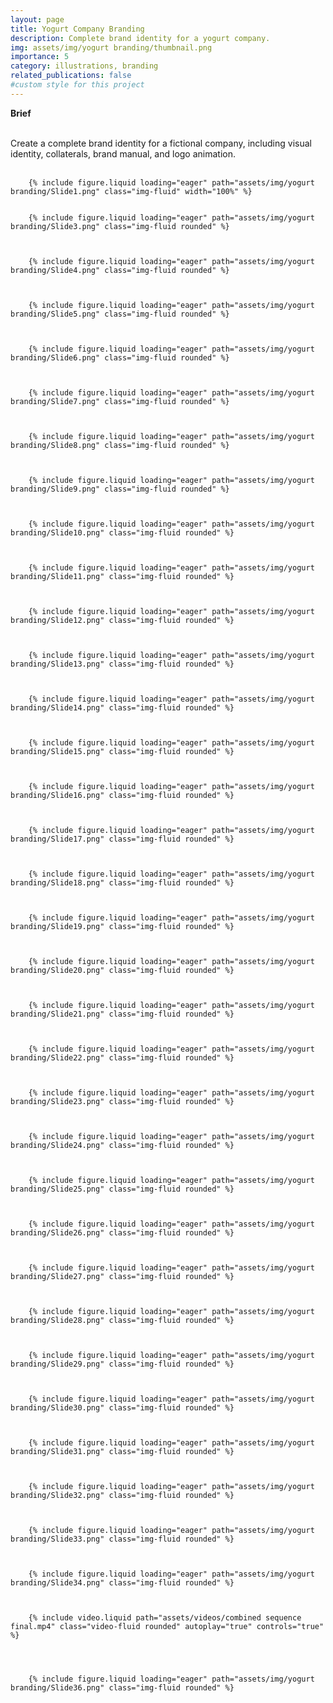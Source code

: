```yaml
---
layout: page
title: Yogurt Company Branding
description: Complete brand identity for a yogurt company.
img: assets/img/yogurt branding/thumbnail.png
importance: 5
category: illustrations, branding
related_publications: false
#custom style for this project
---
```

<style>
        .img-fluid {
                border: 1px solid #3d3d3d;
        }
        .video-fluid {
                border: 1px solid #3d3d3d;
        }
</style>

<div>
<b>Brief</b><br><br>

Create a complete brand identity for a fictional company, including visual identity, collaterals, brand manual, and logo animation.<br><br>

</div>


    
        {% include figure.liquid loading="eager" path="assets/img/yogurt branding/Slide1.png" class="img-fluid" width="100%" %}

 
        {% include figure.liquid loading="eager" path="assets/img/yogurt branding/Slide3.png" class="img-fluid rounded" %}
  


        {% include figure.liquid loading="eager" path="assets/img/yogurt branding/Slide4.png" class="img-fluid rounded" %}
  

    
        {% include figure.liquid loading="eager" path="assets/img/yogurt branding/Slide5.png" class="img-fluid rounded" %}


    
        {% include figure.liquid loading="eager" path="assets/img/yogurt branding/Slide6.png" class="img-fluid rounded" %}


    
        {% include figure.liquid loading="eager" path="assets/img/yogurt branding/Slide7.png" class="img-fluid rounded" %}
    

    
        {% include figure.liquid loading="eager" path="assets/img/yogurt branding/Slide8.png" class="img-fluid rounded" %}
    

    
        {% include figure.liquid loading="eager" path="assets/img/yogurt branding/Slide9.png" class="img-fluid rounded" %}
    

    
        {% include figure.liquid loading="eager" path="assets/img/yogurt branding/Slide10.png" class="img-fluid rounded" %}
    

    
        {% include figure.liquid loading="eager" path="assets/img/yogurt branding/Slide11.png" class="img-fluid rounded" %}
    

    
        {% include figure.liquid loading="eager" path="assets/img/yogurt branding/Slide12.png" class="img-fluid rounded" %}
    

    
        {% include figure.liquid loading="eager" path="assets/img/yogurt branding/Slide13.png" class="img-fluid rounded" %}
    

    
        {% include figure.liquid loading="eager" path="assets/img/yogurt branding/Slide14.png" class="img-fluid rounded" %}
    

    
        {% include figure.liquid loading="eager" path="assets/img/yogurt branding/Slide15.png" class="img-fluid rounded" %}



        {% include figure.liquid loading="eager" path="assets/img/yogurt branding/Slide16.png" class="img-fluid rounded" %}
  


        {% include figure.liquid loading="eager" path="assets/img/yogurt branding/Slide17.png" class="img-fluid rounded" %}
  

    
        {% include figure.liquid loading="eager" path="assets/img/yogurt branding/Slide18.png" class="img-fluid rounded" %}


    
        {% include figure.liquid loading="eager" path="assets/img/yogurt branding/Slide19.png" class="img-fluid rounded" %}


    
        {% include figure.liquid loading="eager" path="assets/img/yogurt branding/Slide20.png" class="img-fluid rounded" %}
    

    
        {% include figure.liquid loading="eager" path="assets/img/yogurt branding/Slide21.png" class="img-fluid rounded" %}
    

    
        {% include figure.liquid loading="eager" path="assets/img/yogurt branding/Slide22.png" class="img-fluid rounded" %}
    

    
        {% include figure.liquid loading="eager" path="assets/img/yogurt branding/Slide23.png" class="img-fluid rounded" %}
    

    
        {% include figure.liquid loading="eager" path="assets/img/yogurt branding/Slide24.png" class="img-fluid rounded" %}
    

    
        {% include figure.liquid loading="eager" path="assets/img/yogurt branding/Slide25.png" class="img-fluid rounded" %}
    

    
        {% include figure.liquid loading="eager" path="assets/img/yogurt branding/Slide26.png" class="img-fluid rounded" %}
    

    
        {% include figure.liquid loading="eager" path="assets/img/yogurt branding/Slide27.png" class="img-fluid rounded" %}
    

    
        {% include figure.liquid loading="eager" path="assets/img/yogurt branding/Slide28.png" class="img-fluid rounded" %}



        {% include figure.liquid loading="eager" path="assets/img/yogurt branding/Slide29.png" class="img-fluid rounded" %}
    

    
        {% include figure.liquid loading="eager" path="assets/img/yogurt branding/Slide30.png" class="img-fluid rounded" %}
    

    
        {% include figure.liquid loading="eager" path="assets/img/yogurt branding/Slide31.png" class="img-fluid rounded" %}
    

    
        {% include figure.liquid loading="eager" path="assets/img/yogurt branding/Slide32.png" class="img-fluid rounded" %}
    

    
        {% include figure.liquid loading="eager" path="assets/img/yogurt branding/Slide33.png" class="img-fluid rounded" %}
    

    
        {% include figure.liquid loading="eager" path="assets/img/yogurt branding/Slide34.png" class="img-fluid rounded" %}



        {% include video.liquid path="assets/videos/combined sequence final.mp4" class="video-fluid rounded" autoplay="true" controls="true" %}

    

    
        {% include figure.liquid loading="eager" path="assets/img/yogurt branding/Slide36.png" class="img-fluid rounded" %}
    

    
